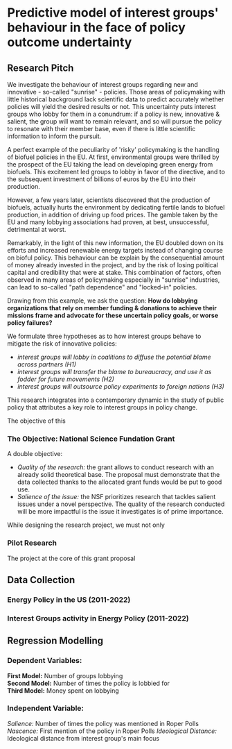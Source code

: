 # Predictive model of interest groups' behaviour in the face of policy outcome undertainty

## Research Pitch 
<p>
We investigate the behaviour of interest groups regarding new and innovative - so-called "sunrise" - policies. Those areas of policymaking with little historical background lack scientific data to predict accurately whether policies will yield the desired results or not. This uncertainty puts interest groups who lobby for them in a conundrum: if a policy is new, innovative & salient, the group will want to remain relevant, and so will pursue the policy to resonate with their member base, even if there is little scientific information to inform the pursuit.
</p>

<p>
A perfect example of the peculiarity of 'risky' policymaking is the handling of biofuel policies in the EU. At first, environmental groups were thrilled by the prospect of the EU taking the lead on developing green energy from biofuels. This excitement led groups to lobby in favor of the directive, and to the subsequent investment of billions of euros by the EU into their production.
</p>
<p>
However, a few years later, scientists discovered that the production of biofuels, actually hurts the environment by dedicating fertile lands to biofuel production, in addition of driving up food prices. The gamble taken by the EU and many lobbying associations had proven, at best, unsuccessful, detrimental at worst.
</p>
<p>
Remarkably, in the light of this new information, the EU doubled down on its efforts and increased renewable energy targets instead of changing course on bioful policy. This behaviour can be explain by the consequential amount of money already invested in the project, and by the risk of losing political capital and credibility that were at stake. This combination of factors, often observed in many areas of policymaking especially in "sunrise" industries, can lead to so-called "path dependence" and "locked-in" policies. </br>
</p>

<p>

Drawing from this example, we ask the question: **How do lobbying organizations that rely on member funding & donations to achieve their missions frame and advocate for these uncertain policy goals, or worse policy failures?**
</p>

<p>

We formulate three hypotheses as to how interest groups behave to mitigate the risk of innovative policies:
- *interest groups will lobby in coalitions to diffuse the potential blame across partners (H1)*
- *interest groups will transfer the blame to bureaucracy, and use it as fodder for future movements (H2)*
- *interest groups will outsource policy experiments to foreign nations (H3)*
</p>

<p>
This research integrates into a contemporary dynamic in the study of public policy that attributes a key role to interest groups in policy change. 

The objective of this 

</p>


### The Objective: National Science Fundation Grant

A double objective:
- *Quality of the research:* the grant allows to conduct research with an already solid theoretical base. The proposal must demonstrate that the data collected thanks to the allocated grant funds would be put to good use. 
- *Salience of the issue:* the NSF prioritizes research that tackles salient issues under a novel perspective. The quality of the research conducted will be more impactful is the issue it investigates is of prime importance.

<p>
While designing the research project, we must not only 

</p>

### Pilot Research
<p>
The project at the core of this grant proposal 




## Data Collection

### Energy Policy in the US (2011-2022)

### Interest Groups activity in Energy Policy (2011-2022)



## Regression Modelling 

### Dependent Variables: 
**First Model:** Number of groups lobbying <br/>
**Second Model:** Number of times the policy is lobbied for <br/>
**Third Model:** Money spent on lobbying <br/>

### Independent Variable: 
*Salience:* Number of times the policy was mentioned in Roper Polls
*Nascence:* First mention of the policy in Roper Polls
*Ideological Distance:* Ideological distance from interest group's main focus
